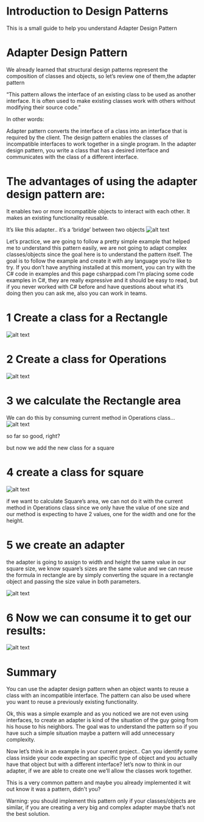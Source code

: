 # Introduction to Design Patterns

This is a small guide to help you understand Adapter Design Pattern


# Adapter Design Pattern
We already learned that structural design patterns represent the composition of classes and objects, so let’s review one of them,the adapter pattern

“This pattern allows the interface of an existing class to be used as another interface. It is often used to make existing classes work with others without modifying their source code.”

In other words:

Adapter pattern converts the interface of a class into an interface that is required by the client. 
The design pattern enables the classes of incompatible interfaces to work together in a single program. 
In the adapter design pattern, you write a class that has a desired interface and communicates with the class of a different interface. 

# The advantages of using the adapter design pattern are:
It enables two or more incompatible objects to interact with each other.
It makes an existing functionality reusable.

It’s like this adapter.. it’s a ‘bridge’ between two objects
![alt text][adapter]

[adapter]: https://github.com/JannethAmaya/DesignPatternsIntro/blob/master/adapterImage.png


Let’s practice, we are going to follow a pretty simple example that helped me to understand this pattern easily, we are not going to adapt complex classes/objects since the goal here is to understand the pattern itself.
The goal is to follow the example and create it with any language you’re like to try.
If you don’t have anything installed at this moment, you can try with the C# code in examples and this page csharppad.com
I’m placing some code examples in C#, they are really expressive and it should be easy to read, but if you never worked with C# before and have questions about what it’s doing then you can ask me, also you can work in teams.


# 1 Create a class for a Rectangle
![alt text][rectangle]

[rectangle]: https://github.com/JannethAmaya/DesignPatternsIntro/blob/master/rectangle.png

# 2 Create a class for Operations
![alt text][operations]

[operations]: https://github.com/JannethAmaya/DesignPatternsIntro/blob/master/Operations.png


# 3 we calculate the Rectangle area 
We can do this by consuming current method in Operations class… 
![alt text][GetARea]

[GetArea]: https://github.com/JannethAmaya/DesignPatternsIntro/blob/master/initialMain.png

so far so good, right?


but now we add the new class for a square
# 4 create a class for square
![alt text][Square]

[Square]: https://github.com/JannethAmaya/DesignPatternsIntro/blob/master/square.png


if we want to calculate Square’s area, we can not do it with the current method in Operations class since we only have the value of one size and our method is expecting to have 2 values, one for the width and one for the height.

# 5 we create an adapter 
the adapter is going to assign to width and height the same value in our square size, we know square’s sizes are the same value and we can reuse the formula in rectangle are by simply converting the square in a rectangle object and passing the size value in both parameters.

![alt text][AreaAdapter]

[AreaAdapter]: https://github.com/JannethAmaya/DesignPatternsIntro/blob/master/adapter.png



# 6 Now we can consume it to get our results:
![alt text][execution]

[execution]: https://github.com/JannethAmaya/DesignPatternsIntro/blob/master/main.png



# Summary
You can use the adapter design pattern when an object wants to reuse a class with an incompatible interface. The pattern can also be used where you want to reuse a previously existing functionality.


Ok, this was a simple example and as you noticed we are not even using interfaces, to create an adapter is kind of the situation of the guy going from his house to his neighbors. The goal was to understand the pattern so if you have such a simple situation maybe a pattern will add unnecessary complexity.

Now let’s think in an example in your current project..
Can you identify some class inside your code expecting an specific type of object and you actually have that object but with a different interface?
let’s now to think in our adapter, if we are able to create one we’ll allow the classes work together.

This is a very common pattern and maybe you already implemented it wit out know it was a pattern, didn't you?

Warning: you should implement this pattern only if your classes/objects are similar, if you are creating a very big and complex adapter maybe that’s not the best solution.




